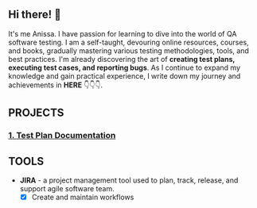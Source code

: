 ## Hi there! 👋

It's me Anissa. I have passion for learning  to dive into the world of QA software testing. I am a self-taught, devouring online resources, courses, and books, gradually mastering various testing methodologies, tools, and best practices. I'm already discovering the art of **creating test plans, executing test cases, and reporting bugs**. As I continue to expand my knowledge and gain practical experience, I  write down my journey and achievements in **HERE** 👇👇👇.

## PROJECTS
### [1. Test Plan Documentation]()


## TOOLS
- **JIRA** - a project management tool used to plan, track, release, and support agile software team.
  - [x] Create and maintain workflows
